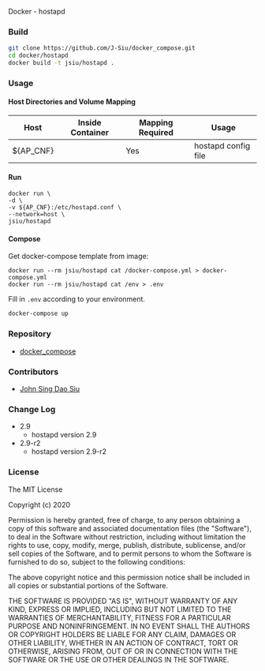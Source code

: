 Docker - hostapd

### Build

```sh
git clone https://github.com/J-Siu/docker_compose.git
cd docker/hostapd
docker build -t jsiu/hostapd .
```

### Usage

#### Host Directories and Volume Mapping

Host|Inside Container|Mapping Required|Usage
---|---|---|---
${AP_CNF}||Yes|hostapd config file

#### Run

```docker
docker run \
-d \
-v ${AP_CNF}:/etc/hostapd.conf \
--network=host \
jsiu/hostapd
```

#### Compose

Get docker-compose template from image:

```docker
docker run --rm jsiu/hostapd cat /docker-compose.yml > docker-compose.yml
docker run --rm jsiu/hostapd cat /env > .env
```

Fill in `.env` according to your environment.

```sh
docker-compose up
```

### Repository

- [docker_compose](https://github.com/J-Siu/docker_compose)

### Contributors

- [John Sing Dao Siu](https://github.com/J-Siu)

### Change Log

- 2.9
  - hostapd version 2.9
- 2.9-r2
  - hostapd version 2.9-r2

### License

The MIT License

Copyright (c) 2020

Permission is hereby granted, free of charge, to any person obtaining a copy of this software and associated documentation files (the "Software"), to deal in the Software without restriction, including without limitation the rights to use, copy, modify, merge, publish, distribute, sublicense, and/or sell copies of the Software, and to permit persons to whom the Software is furnished to do so, subject to the following conditions:

The above copyright notice and this permission notice shall be included in all copies or substantial portions of the Software.

THE SOFTWARE IS PROVIDED "AS IS", WITHOUT WARRANTY OF ANY KIND, EXPRESS OR IMPLIED, INCLUDING BUT NOT LIMITED TO THE WARRANTIES OF MERCHANTABILITY, FITNESS FOR A PARTICULAR PURPOSE AND NONINFRINGEMENT. IN NO EVENT SHALL THE AUTHORS OR COPYRIGHT HOLDERS BE LIABLE FOR ANY CLAIM, DAMAGES OR OTHER LIABILITY, WHETHER IN AN ACTION OF CONTRACT, TORT OR OTHERWISE, ARISING FROM, OUT OF OR IN CONNECTION WITH THE SOFTWARE OR THE USE OR OTHER DEALINGS IN THE SOFTWARE.
